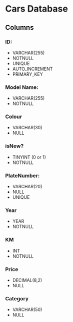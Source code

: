 # Cars Database

## Columns

### ID:

- VARCHAR(255)
- NOTNULL
- UNIQUE
- AUTO_INCREMENT
- PRIMARY_KEY

### Model Name:

- VARCHAR(255)
- NOTNULL

### Colour

- VARCHAR(30)
- NULL

### isNew?

- TINYINT (0 or 1)
- NOTNULL

### PlateNumber:

- VARCHAR(20)
- NULL
- UNIQUE

### Year

- YEAR
- NOTNULL

### KM

- INT
- NOTNULL

### Price

- DECIMAL(8,2)
- NULL

### Category

- VARCHAR(50)
- NULL
